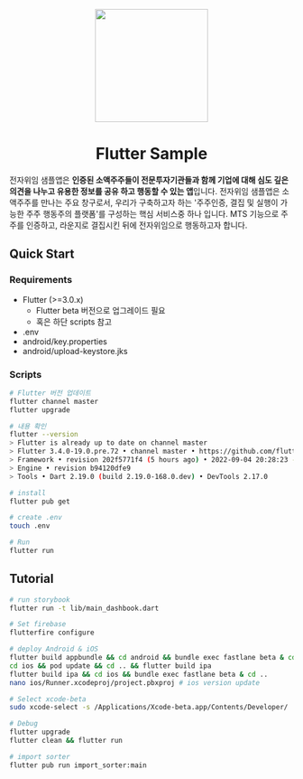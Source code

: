 <p align="center">
  <img src="./docs/flutter-sample.webp" width="200" />
  <h1 align="center">Flutter Sample</h1>
</p>

전자위임 샘플앱은 **인증된 소액주주들이 전문투자기관들과 함께 기업에 대해 심도 깊은 의견을 나누고 유용한 정보를 공유 하고 행동할 수 있는 앱**입니다. 전자위임 샘플앱은 소액주주를 만나는 주요 창구로서, 우리가 구축하고자 하는 '주주인증, 결집 및 실행이 가능한 주주 행동주의 플랫폼'를 구성하는 핵심 서비스중 하나 입니다. MTS 기능으로 주주를 인증하고, 라운지로 결집시킨 뒤에 전자위임으로 행동하고자 합니다.

## Quick Start

### Requirements

- Flutter (>=3.0.x)
  - Flutter beta 버전으로 업그레이드 필요
  - 혹은 하단 scripts 참고
- .env
- android/key.properties
- android/upload-keystore.jks

### Scripts

```bash
# Flutter 버전 업데이트
flutter channel master
flutter upgrade

# 내용 확인
flutter --version
> Flutter is already up to date on channel master
> Flutter 3.4.0-19.0.pre.72 • channel master • https://github.com/flutter/flutter.git
> Framework • revision 202f5771f4 (5 hours ago) • 2022-09-04 20:28:23 -0400
> Engine • revision b94120dfe9
> Tools • Dart 2.19.0 (build 2.19.0-168.0.dev) • DevTools 2.17.0
```

```bash
# install
flutter pub get

# create .env
touch .env

# Run
flutter run
```

## Tutorial

```bash
# run storybook
flutter run -t lib/main_dashbook.dart

# Set firebase
flutterfire configure

# deploy Android & iOS
flutter build appbundle && cd android && bundle exec fastlane beta & cd ..
cd ios && pod update && cd .. && flutter build ipa
flutter build ipa && cd ios && bundle exec fastlane beta & cd ..
nano ios/Runner.xcodeproj/project.pbxproj # ios version update

# Select xcode-beta
sudo xcode-select -s /Applications/Xcode-beta.app/Contents/Developer/

# Debug
flutter upgrade
flutter clean && flutter run

# import sorter
flutter pub run import_sorter:main
```
